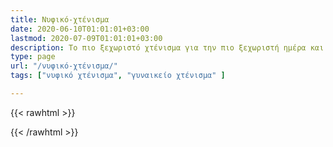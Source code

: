 ```yaml
---
title: Νυφικό-χτένισμα
date: 2020-06-10T01:01:01+03:00
lastmod: 2020-07-09T01:01:01+03:00
description: Το πιο ξεχωριστό χτένισμα για την πιο ξεχωριστή ημέρα και μη!
type: page
url: "/νυφικό-χτένισμα/"
tags: ["νυφικό χτένισμα", "γυναικείο χτένισμα" ]

---
```


{{< rawhtml >}}

{{< /rawhtml >}}
